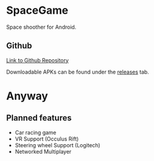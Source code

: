 # SpaceGame

Space shoother for Android.

## Github

[Link to Github Repository](https://github.com/NeXTormer/SpaceGamev2)

Downloadable APKs can be found under the [releases](https://github.com/NeXTormer/SpaceGamev2/releases) tab.

# Anyway


## Planned features
* Car racing game
* VR Support (Occulus Rift)
* Steering wheel Support (Logitech)
* Networked Multiplayer
 

